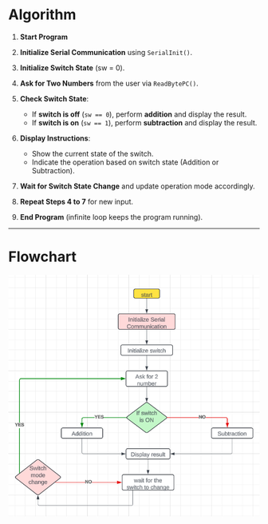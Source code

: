 # Algorithm

1. **Start Program**

2. **Initialize Serial Communication** using `SerialInit()`.
3. **Initialize Switch State** (sw = 0).
4. **Ask for Two Numbers** from the user via `ReadBytePC()`.
5. **Check Switch State**:
   - If **switch is off** (`sw == 0`), perform **addition** and display the result.
   - If **switch is on** (`sw == 1`), perform **subtraction** and display the result.
6. **Display Instructions**:
   - Show the current state of the switch.
   - Indicate the operation based on switch state (Addition or Subtraction).
7. **Wait for Switch State Change** and update operation mode accordingly.
8. **Repeat Steps 4 to 7** for new input.
9. **End Program** (infinite loop keeps the program running).

-----------------------

# Flowchart

<img src="flow5.png" >
